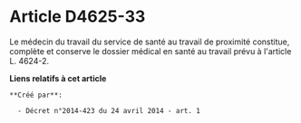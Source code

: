 # Article D4625-33

Le médecin du travail du service de santé au travail de proximité constitue, complète et conserve le dossier médical en santé
au travail prévu à l'article L. 4624-2.

**Liens relatifs à cet article**

	**Créé par**:

	  - Décret n°2014-423 du 24 avril 2014 - art. 1
